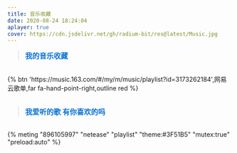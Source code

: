 ```yaml
---
title: 音乐收藏
date: 2020-08-24 18:24:04
aplayer: true
cover: https://cdn.jsdelivr.net/gh/radium-bit/res@latest/Music.jpg
---
```

> <font color=#0c74d6 size=3 face="黑体">**我的音乐收藏**</font>
<br>
{% btn 'https://music.163.com/#/my/m/music/playlist?id=3173262184',网易云歌单,far fa-hand-point-right,outline red  %}
<br>
<br>

> <font color=#0c74d6 size=3 face="黑体">**我爱听的歌 有你喜欢的吗**</font>
<br>
{% meting "896105997" "netease" "playlist" "theme:#3F51B5" "mutex:true" "preload:auto" %}
